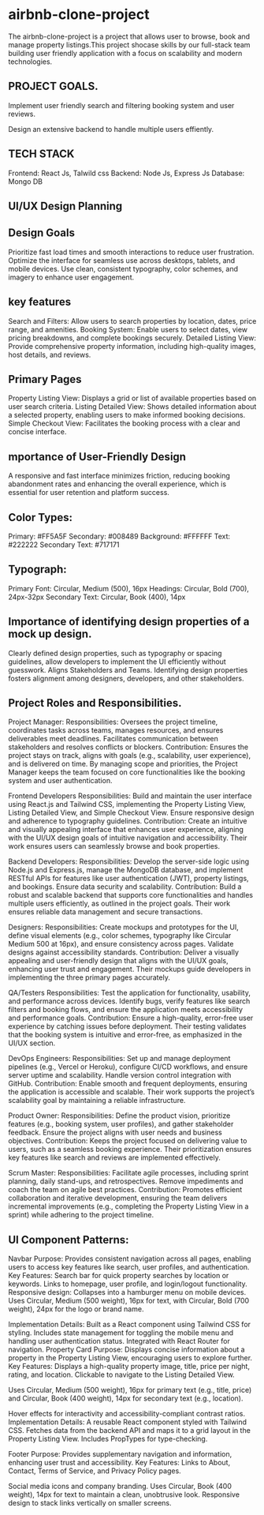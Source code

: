 # airbnb-clone-project

The airbnb-clone-project is a project that allows user to browse, book and manage property listings.This project
shocase skills by our full-stack team building user friendly application with a focus on scalability and modern technologies. 

## PROJECT GOALS.

Implement user friendly search and filtering booking system and user reviews.

Design an extensive backend to handle multiple users effiently.

## TECH STACK

Frontend: React Js, Talwild css
Backend: Node Js, Express Js
Database: Mongo DB

## UI/UX Design Planning

## Design Goals

Prioritize fast load times and smooth interactions to reduce user frustration.
Optimize the interface for seamless use across desktops, tablets, and mobile devices.
Use clean, consistent typography, color schemes, and imagery to enhance user engagement.

## key features

Search and Filters: Allow users to search properties by location, dates, price range, and amenities.
Booking System: Enable users to select dates, view pricing breakdowns, and complete bookings securely.
Detailed Listing View: Provide comprehensive property information, including high-quality images, host details, and reviews.

## Primary Pages
Property Listing View: Displays a grid or list of available properties based on user search criteria.
Listing Detailed View: Shows detailed information about a selected property, enabling users to make informed booking decisions.
Simple Checkout View: Facilitates the booking process with a clear and concise interface.

## mportance of User-Friendly Design

A responsive and fast interface minimizes friction, reducing booking abandonment rates and enhancing the overall experience, which is essential for user retention and platform success.

## Color Types:
Primary: #FF5A5F
Secondary: #008489
Background: #FFFFFF
Text: #222222
Secondary Text: #717171

## Typograph:
Primary Font: Circular, Medium (500), 16px
Headings: Circular, Bold (700), 24px-32px
Secondary Text: Circular, Book (400), 14px

## Importance of identifying design properties of a mock up design.
Clearly defined design properties, such as typography or spacing guidelines, allow developers to implement the UI efficiently without guesswork.
Aligns Stakeholders and Teams. Identifying design properties fosters alignment among designers, developers, and other stakeholders.

## Project Roles and Responsibilities.
Project Manager:
Responsibilities: Oversees the project timeline, coordinates tasks across teams, manages resources, and ensures deliverables meet deadlines. Facilitates communication between stakeholders and resolves conflicts or blockers.
Contribution: Ensures the project stays on track, aligns with goals (e.g., scalability, user experience), and is delivered on time. By managing scope and priorities, the Project Manager keeps the team focused on core functionalities like the booking system and user authentication.

Frontend Developers
Responsibilities: Build and maintain the user interface using React.js and Tailwind CSS, implementing the Property Listing View, Listing Detailed View, and Simple Checkout View. Ensure responsive design and adherence to typography guidelines.
Contribution: Create an intuitive and visually appealing interface that enhances user experience, aligning with the UI/UX design goals of intuitive navigation and accessibility. Their work ensures users can seamlessly browse and book properties.

Backend Developers:
Responsibilities: Develop the server-side logic using Node.js and Express.js, manage the MongoDB database, and implement RESTful APIs for features like user authentication (JWT), property listings, and bookings. Ensure data security and scalability.
Contribution: Build a robust and scalable backend that supports core functionalities and handles multiple users efficiently, as outlined in the project goals. Their work ensures reliable data management and secure transactions.

Designers:
Responsibilities: Create mockups and prototypes for the UI, define visual elements (e.g., color schemes, typography like Circular Medium 500 at 16px), and ensure consistency across pages. Validate designs against accessibility standards.
Contribution: Deliver a visually appealing and user-friendly design that aligns with the UI/UX goals, enhancing user trust and engagement. Their mockups guide developers in implementing the three primary pages accurately.

QA/Testers
Responsibilities: Test the application for functionality, usability, and performance across devices. Identify bugs, verify features like search filters and booking flows, and ensure the application meets accessibility and performance goals.
Contribution: Ensure a high-quality, error-free user experience by catching issues before deployment. Their testing validates that the booking system is intuitive and error-free, as emphasized in the UI/UX section.

DevOps Engineers:
Responsibilities: Set up and manage deployment pipelines (e.g., Vercel or Heroku), configure CI/CD workflows, and ensure server uptime and scalability. Handle version control integration with GitHub.
Contribution: Enable smooth and frequent deployments, ensuring the application is accessible and scalable. Their work supports the project’s scalability goal by maintaining a reliable infrastructure.

Product Owner:
Responsibilities: Define the product vision, prioritize features (e.g., booking system, user profiles), and gather stakeholder feedback. Ensure the project aligns with user needs and business objectives.
Contribution: Keeps the project focused on delivering value to users, such as a seamless booking experience. Their prioritization ensures key features like search and reviews are implemented effectively.

Scrum Master:
Responsibilities: Facilitate agile processes, including sprint planning, daily stand-ups, and retrospectives. Remove impediments and coach the team on agile best practices.
Contribution: Promotes efficient collaboration and iterative development, ensuring the team delivers incremental improvements (e.g., completing the Property Listing View in a sprint) while adhering to the project timeline.

## UI Component Patterns:

Navbar
Purpose: Provides consistent navigation across all pages, enabling users to access key features like search, user profiles, and authentication.
Key Features: Search bar for quick property searches by location or keywords.
Links to homepage, user profile, and login/logout functionality.
Responsive design: Collapses into a hamburger menu on mobile devices.
Uses Circular, Medium (500 weight), 16px for text, with Circular, Bold (700 weight), 24px for the logo or brand name.

Implementation Details: Built as a React component using Tailwind CSS for styling. Includes state management for toggling the mobile menu and handling user authentication status. Integrated with React Router for navigation.
Property Card
Purpose: Displays concise information about a property in the Property Listing View, encouraging users to explore further.
Key Features:
Displays a high-quality property image, title, price per night, rating, and location.
Clickable to navigate to the Listing Detailed View.

Uses Circular, Medium (500 weight), 16px for primary text (e.g., title, price) and Circular, Book (400 weight), 14px for secondary text (e.g., location).

Hover effects for interactivity and accessibility-compliant contrast ratios.
Implementation Details: A reusable React component styled with Tailwind CSS. Fetches data from the backend API and maps it to a grid layout in the Property Listing View. Includes PropTypes for type-checking.

Footer
Purpose: Provides supplementary navigation and information, enhancing user trust and accessibility.
Key Features:
Links to About, Contact, Terms of Service, and Privacy Policy pages.

Social media icons and company branding.
Uses Circular, Book (400 weight), 14px for text to maintain a clean, unobtrusive look.
Responsive design to stack links vertically on smaller screens.
